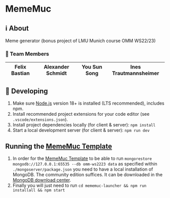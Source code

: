 # MemeMuc

## ℹ️ About
Meme generator (bonus project of LMU Munich course OMM WS22/23)
### 👥 Team Members
| Felix Bastian | Alexander Schmidt | You Sun Song | Ines Trautmannsheimer |
|---|---|---|---|

## 🛫 Developing
1. Make sure [Node.js](https://nodejs.org/) version 18+ is installed (LTS recommended), includes npm.
2. Install recommended project extensions for your code editor (see `.vscode/extensions.json`).
3. Install project dependencies locally (for client & server): `npm install`
4. Start a local development server (for client & server): `npm run dev`

## Running the [MemeMuc Template](https://github.com/mimuc/mememuc-template)
1. In order for the [MemeMuc Template](https://github.com/mimuc/mememuc-template) to be able to run `mongorestore mongodb://127.0.0.1:65535 --db omm-ws2223 data` as specified within `./mongoserver/package.json` you need to have a local installation of MongoDB. The community edition suffices. It can be downloaded in the [MongoDB download center](https://www.mongodb.com/try/download/community).
2. Finally you will just need to run `cd mememuc-launcher && npm run installall && npm start`
